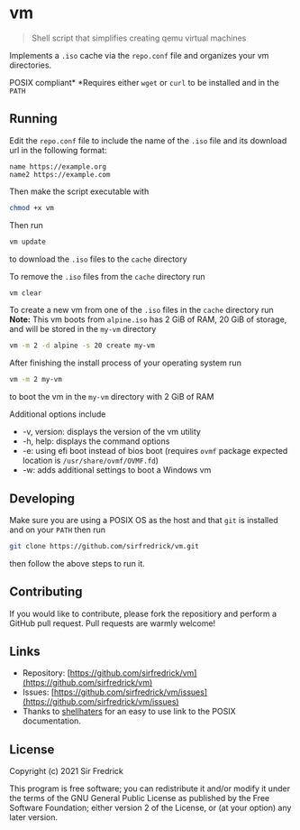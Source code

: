 # vm

> Shell script that simplifies creating qemu virtual machines

Implements a `.iso` cache via the `repo.conf` file and organizes your vm
directories.

POSIX compliant\*
\*Requires either `wget` or `curl` to be installed and in the `PATH`

## Running

Edit the `repo.conf` file to include the name of the `.iso` file and its
download url in the following format:
```
name https://example.org
name2 https://example.com
```
Then make the script executable with
```sh
chmod +x vm
```

Then run
```sh
vm update
```
to download the `.iso` files to the `cache` directory

To remove the `.iso` files from the `cache` directory run 
```sh
vm clear
```

To create a new vm from one of the `.iso` files in the `cache` directory run
**Note:** This vm boots from `alpine.iso` has 2 GiB of RAM, 20 GiB of storage, and will be
stored in the `my-vm` directory
```sh
vm -m 2 -d alpine -s 20 create my-vm
``` 

After finishing the install process of your operating system run
```sh
vm -m 2 my-vm
```
to boot the vm in the `my-vm` directory with 2 GiB of RAM

Additional options include

* -v, version: displays the version of the vm utility
* -h, help: displays the command options
* -e: using efi boot instead of bios boot (requires `ovmf` package expected
  location is `/usr/share/ovmf/OVMF.fd`)
* -w: adds additional settings to boot a Windows vm

## Developing 

Make sure you are using a POSIX OS as the host and that `git` is installed and
on your `PATH` then run

```sh
git clone https://github.com/sirfredrick/vm.git
```

then follow the above steps to run it.

## Contributing

If you would like to contribute, please fork the repositiory and perform a
GitHub pull request. Pull requests are warmly welcome!

## Links

* Repository: [https://github.com/sirfredrick/vm](https://github.com/sirfredrick/vm)
* Issues: [https://github.com/sirfredrick/vm/issues](https://github.com/sirfredrick/vm/issues)
* Thanks to [shellhaters](https://shellhaters.org) for an easy to use link to
  the POSIX documentation.

## License
Copyright (c) 2021 Sir Fredrick

This program is free software; you can redistribute it and/or modify it under 
the terms of the GNU General Public License as published by the Free Software 
Foundation; either version 2 of the License, or (at your option) any later version.

